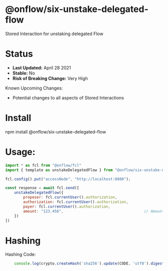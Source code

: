 # @onflow/six-unstake-delegated-flow

Stored Interaction for unstaking delegated Flow

# Status

- **Last Updated:** April 28 2021
- **Stable:** No
- **Risk of Breaking Change:** Very High

Known Upcoming Changes:

- Potential changes to all aspects of Stored Interactions

# Install

npm install @onflow/six-unstake-delegated-flow

# Usage:

```javascript
import * as fcl from "@onflow/fcl"
import { template as unstakeDelegatedFlow } from "@onflow/six-unstake-delegated-flow"

fcl.config().put("accessNode", "http://localhost:8080");

const response = await fcl.send([
    unstakeDelegatedFlow({
        proposer: fcl.currentUser().authorization,
        authorization: fcl.currentUser().authorization,     
        payer: fcl.currentUser().authorization,             
        amount: "123.456",                                    // Amount as a String representing a Cadence UFix64
    })
])

```

# Hashing

Hashing Code:
```javascript
    console.log(crypto.createHash('sha256').update(CODE, 'utf8').digest('hex'))
```